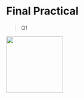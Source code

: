 # Final Practical
> Q1
<img src="https://github.com/dhanjiRajput/CPP_Jay_Sir/assets/147084804/6f472d90-0522-4ec0-844c-744a91484648" width="150px">

